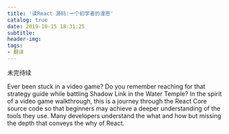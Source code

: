 ```yaml
---
title: '读React 源码:一个初学者的漫思'
catalog: true
date: 2019-10-15 18:31:25
subtitle: 
header-img:
tags:
- 翻译
---
```


未完待续

Ever been stuck in a video game? Do you remember reaching for that strategy guide while battling Shadow Link in the Water Temple? In the spirit of a video game walkthrough, this is a journey through the React Core source code so that beginners may achieve a deeper understanding of the tools they use. Many developers understand the what and how but missing the depth that conveys the why of React.



